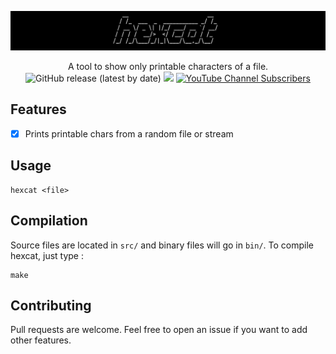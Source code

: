 ![](./.github/banner.png)

<p align="center">
  A tool to show only printable characters of a file.
  <br>
  <img alt="GitHub release (latest by date)" src="https://img.shields.io/github/v/release/p0dalirius/pdsimage-downloader">
  <a href="https://twitter.com/intent/follow?screen_name=podalirius_" title="Follow"><img src="https://img.shields.io/twitter/follow/podalirius_?label=Podalirius&style=social"></a>
  <a href="https://www.youtube.com/c/Podalirius_?sub_confirmation=1" title="Subscribe"><img alt="YouTube Channel Subscribers" src="https://img.shields.io/youtube/channel/subscribers/UCF_x5O7CSfr82AfNVTKOv_A?style=social"></a>
  <br>
</p>

## Features

 - [x] Prints printable chars from a random file or stream

## Usage

```
hexcat <file>
```

## Compilation

Source files are located in `src/` and binary files will go in `bin/`. To compile hexcat, just type :

```
make
```

## Contributing

Pull requests are welcome. Feel free to open an issue if you want to add other features.
